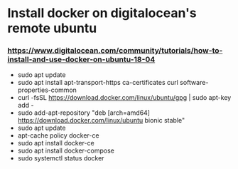 # Install docker on digitalocean's remote ubuntu
### https://www.digitalocean.com/community/tutorials/how-to-install-and-use-docker-on-ubuntu-18-04
- sudo apt update
- sudo apt install apt-transport-https ca-certificates curl software-properties-common
- curl -fsSL https://download.docker.com/linux/ubuntu/gpg | sudo apt-key add -
- sudo add-apt-repository "deb [arch=amd64] https://download.docker.com/linux/ubuntu bionic stable"
- sudo apt update
- apt-cache policy docker-ce
- sudo apt install docker-ce
- sudo apt install docker-compose
- sudo systemctl status docker

